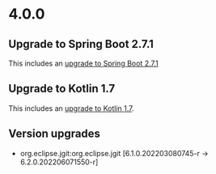 # 4.0.0

## Upgrade to Spring Boot 2.7.1

This includes an [upgrade to Spring Boot 2.7.1](https://github.com/spring-projects/spring-boot/releases/tag/v2.7.1)

## Upgrade to Kotlin 1.7

This includes an [upgrade to Kotlin 1.7](https://blog.jetbrains.com/kotlin/2022/06/kotlin-1-7-0-released/).

## Version upgrades
 - org.eclipse.jgit:org.eclipse.jgit [6.1.0.202203080745-r -> 6.2.0.202206071550-r]
